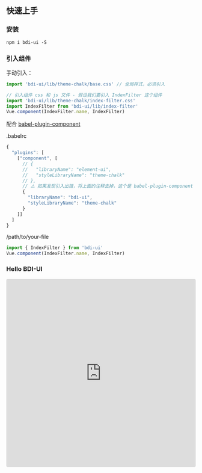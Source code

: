 ## 快速上手

### 安装

```shell
npm i bdi-ui -S
```

### 引入组件

手动引入：
```js
import 'bdi-ui/lib/theme-chalk/base.css' // 全局样式，必须引入

// 引入组件 css 和 js 文件 - 假设我们要引入 IndexFilter 这个组件
import 'bdi-ui/lib/theme-chalk/index-filter.css'
import IndexFilter from 'bdi-ui/lib/index-filter'
Vue.component(IndexFilter.name, IndexFilter)
```

配合 [babel-plugin-component](https://github.com/ElementUI/babel-plugin-component)

.babelrc
```js
{
  "plugins": [
    ["component", [
      // {
      //   "libraryName": "element-ui",
      //   "styleLibraryName": "theme-chalk"
      // }, 
      // ⚠️ 如果发现引入出错，将上面的注释去掉，这个是 babel-plugin-component 的 bug
      {
        "libraryName": "bdi-ui",
        "styleLibraryName": "theme-chalk"
      }
    ]]
  ]
}
```

/path/to/your-file
```js
import { IndexFilter } from 'bdi-ui'
Vue.component(IndexFilter.name, IndexFilter)
```

### Hello BDI-UI

<iframe src="https://codesandbox.io/embed/w6vnvor1xk?fontsize=12&module=%2Fsrc%2Fmain.js" style="width:100%; height:500px; border:0; border-radius: 4px; overflow:hidden;" sandbox="allow-modals allow-forms allow-popups allow-scripts allow-same-origin"></iframe>
